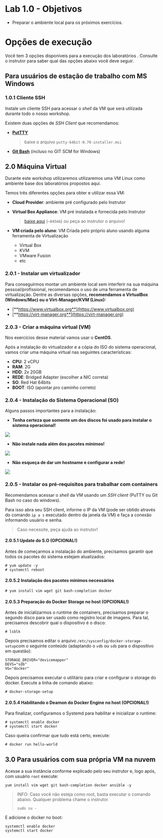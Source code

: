 # Lab 1.0 - Objetivos

* Preparar o ambiente local para os próximos exercícios.

# Opções de execução

Você tem 3 opções disponíveis para a execução dos laboratórios . Consulte o instrutor para saber qual das opções abaixo você deve seguir.

## Para usuários de estação de trabalho com MS Windows

### 1.0.1 Cliente SSH

Instale um cliente SSH para acessar o _shell_ da VM que será utilizada durante todo o nosso workshop.

Existem duas opções de _SSH Client_ que recomendamos:

* [**PutTTY**](https://www.chiark.greenend.org.uk/~sgtatham/putty/latest.html)

  > baixe o arquivo `putty-64bit-0.70-installer.msi`

* [**Git Bash**](https://git-scm.com/download/win) \(incluso no GIT SCM for Windows\)

## 2.0 Máquina Virtual

Durante este workshop utilizaremos utilizaremos uma VM Linux como ambiente base dos laboratórios propostos aqui.

Temos três diferentes opções para obter e utilizar essa VM:

* **Cloud Provider**: ambiente pré configurado pelo Instrutor
* **Virtual Box Appliance**: VM pré instalada e fornecida pelo Instrutor

  > [baixe aqui](https://drive.google.com/open?id=16CHefCCaXL9wfhsx6C7jgH11ODO5mFdP) \(`~845mb`\) ou peça ao instrutor o arquivo!

* **VM criada pelo aluno**: VM Criada pelo próprio aluno usando alguma ferramenta de Virtualização

  * Virtual Box
  * KVM
  * VMware Fusion
  * etc

### 2.0.1 - Instalar um virtualizador

Para conseguirmos montar um ambiente local sem interferir na sua máquina pessoal/profissional, recomendamos o uso de uma ferramenta de virtualização. Dentre as diversas opções, **recomendamos o VirtualBox \(Windows/Mac\) ou o Virt-Manager/KVM \(Linux\):**

* [**https://www.virtualbox.org**](https://www.virtualbox.org)
* [**https://virt-manager.org**](https://virt-manager.org)

### 2.0.3 - Criar a máquina virtual \(VM\)

Nos exercícios desse material vamos usar o **CentOS**.

Após a instalação do virtualizador e a cópia do ISO do sistema operacional, vamos criar uma máquina virtual nas seguintes características:

* **CPU**: 2 vCPU
* **RAM**: 2G
* **HDD**: 2x 20GB
* **REDE**: Bridged Adapter \(escolher a NIC correta\)
* **SO**: Red Hat 64bits
* **BOOT**: ISO \(apontar pro caminho correto\)

### 2.0.4 - Instalação do Sistema Operacional \(SO\)

Alguns passos importantes para a instalação:

* **Tenha certeza que somente um dos discos foi usado para instalar o sistema operacional!**

![](/parte1/extras/centos-install-disks.png)

* **Não instale nada além dos pacotes mínimos!**

![](/parte1/extras/centos-install-packages.png)

* **Não esqueça de dar um hostname e configurar a rede!**

![](/parte1/extras/centos-install-networking.png)

### 2.0.5 - Instalar os pré-requisitos para trabalhar com containers

Recomendamos acessar o _shell_ da VM usando um _SSH client_ \(PuTTY ou Git Bash no caso do windows\).

Para isso abra seu SSH client, informe o IP da VM \(pode ser obtido através do comando `ip a s` executado dentro da janela da VM\) e faça a conexão informando usuário e senha.

> Caso necessite, peça ajuda ao instrutor!

#### 2.0.5.1 Update do S.O \(OPCIONAL!\)

Antes de começarmos a instalação do ambiente, precisamos garantir que todos os pacotes do sistema estejam atualizados:

```
# yum update -y
# systemctl reboot
```

#### 2.0.5.2 Instalação dos pacotes mínimos necessários

```
# yum install vim wget git bash-completion docker
```

#### 2.0.5.3 Preparação do Docker Storage no host \(OPCIONAL!\)

Antes de inicializarmos o runtime de containers, precisamos preparar o segundo disco para ser usado como registro local de imagens. Para tal, precisamos descobrir qual o dispositivo é o disco:

```
# lsblk
```

Depois precisamos editar o arquivo `/etc/sysconfig/docker-storage-setup`com o seguinte conteúdo \(adaptando o `vdb` ou `sdb` para o dispositivo em questão\):

```
STORAGE_DRIVER="devicemapper"
DEVS="sdb"
VG="docker"
```

Depois precisamos executar o utilitário para criar e configurar o storage do docker. Execute a linha de comando abaixo:

```
# docker-storage-setup
```

#### 2.0.5.4 Habilitando o Deamon do Docker Engine no host \(OPCIONAL!\)

Para finalizar, configuramos o Systemd para habilitar e inicializar o runtime:

```
# systemctl enable docker
# systemctl start docker
```

Caso queira confirmar que tudo está certo, execute:

```
# docker run hello-world
```

## 3.0 Para usuários com sua própria VM na nuvem

Acesse a sua instância conforme explicado pelo seu instrutor e, logo após, com usuário `root` execute:

```
yum install vim wget git bash-completion docker ansible -y
```

> INFO: Caso você não esteja como root, basta executar o comando abaixo. Qualquer problema chame o instrutor.
>
> ```
> sudo su -
> ```

E adicione o docker no boot:

```
systemctl enable docker
systemctl start docker
```



